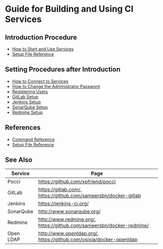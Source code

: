 Guide for Building and Using CI Services
========================================

Introduction Procedure
----------------------
*   [How to Start and Use Services](./create-service.en.md)
*   [Setup File Reference](./setup-yml.en.md)


Setting Procedures after Introduction
-------------------------------------
*   [How to Connect to Services](./access.en.md)
*   [How to Change the Administrator Password](./change-admin-password.en.md)
*   [Registering Users](./add-user.en.md)
*   [GitLab Setup](./gitlab.en.md)
*   [Jenkins Setup](./jenkins.en.md)
*   [SonarQube Setup](./sonar.en.md)
*   [Redmine Setup](./redmine.en.md)

References
----------
*   [Command Reference](./command.en.md)
*   [Setup File Reference](./setup-yml.en.md)


See Also
--------

Service             | Page
------------------- | ---------------------------------------------------------------------------------------
Pocci               | <https://github.com/xpfriend/pocci>
GitLab              | <https://gitlab.com/>, <https://github.com/sameersbn/docker-gitlab>
Jenkins             | <https://jenkins-ci.org/>
SonarQube           | <http://www.sonarqube.org/>
Redmine             | <http://www.redmine.org/>, <https://github.com/sameersbn/docker-redmine/>
Open LDAP           | <http://www.openldap.org/>, <https://github.com/osixia/docker-openldap>
